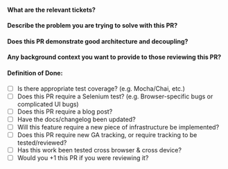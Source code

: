 #### What are the relevant tickets?
#### Describe the problem you are trying to solve with this PR?
#### Does this PR demonstrate good architecture and decoupling?
#### Any background context you want to provide to those reviewing this PR?

#### Definition of Done:
- [ ] Is there appropriate test coverage? (e.g. Mocha/Chai, etc.)
- [ ] Does this PR require a Selenium test? (e.g. Browser-specific bugs or complicated UI bugs)
- [ ] Does this PR require a blog post?
- [ ] Have the docs/changelog been updated?
- [ ] Will this feature require a new piece of infrastructure be implemented?
- [ ] Does this PR require new GA tracking, or require tracking to be tested/reviewed?
- [ ] Has this work been tested cross browser & cross device?
- [ ] Would you +1 this PR if you were reviewing it?
